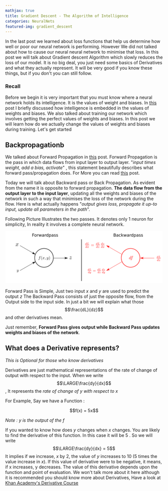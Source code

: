 ```yaml
---
mathjax: true
title: Gradient Descent - The Algorithm of Intelligence
categories: NeuralNets
featured-img: gradient_descent
---
```


In the last post we learned about loss functions that help us determine how well or poor our neural network is performing. However We did not talked about how to cause our neural neural network to minimise that loss. In this post we will talk about Gradient descent Algorithm which slowly reduces the loss of our model. It is no big deal, you just need some basics of Derivatives and what they actually represent. It will be very good if you know these things, but if you don't you can still follow.

### Recall

Before we begin it is very important that you must know where a neural network holds its intelligence. It is the values of weight and biases. In [this](https://coder3101.github.io/understanding-a-complete-neural-net/) post I briefly discussed how intelligence is embedded in the values of weights and biases. We also talked about training our network which involves getting the perfect values of weights and biases. In this post we will learn how do we actually change the values of weights and biases during training. Let's get started



## Backpropagationb

We talked about Forward Propagation in [this](https://coder3101.github.io/understanding-a-complete-neural-net/) post. Forward Propagation is the pass in which data flows from input layer to output layer. "*input times weight, add a bias, activate*" , this statement beautifully describes what  forward pass/propagation does. For More you can read [this](https://coder3101.github.io/understanding-a-complete-neural-net/) post.

Today we will talk about Backward pass or Back Propagation. As evident from the name it is opposite to forward propagation. **The data flow from the output layer to the input layer**, updating all the weights and biases of the network in such a way that minimises the loss of the network during the flow. Here is what actually happens "*output gives loss, propagate it up-to input, update all parameters in the path*". 

Following Picture Illustrates the two passes. It denotes only 1 neuron for simplicity, In reality it involves a complete neural network.

<center>
    <img src="https://github.com/coder3101/coder3101.github.com/raw/master/in-post_imgs/gradient-descent-algorithm-of-intelligence/backward_forward.png">
</center>

Forward Pass is Simple, Just two input $x$ and $y$ are used to predict the output $z$ The Backward Pass consists of just the opposite flow, from the Output side to the input side. In just a bit we will explain what those $$\frac{dL}{dz}$$ and other derivatives mean.

Just remember, **Forward Pass gives output while Backward Pass updates weights and biases of the network**.



## What does a Derivative represents?

 *This is Optional for those who know derivatives*

Derivatives are just mathematical representations of the rate of change of output with respect to the input. When we write $$\LARGE\frac{dy}{dx}​$$ , It represents the *rate of change of y with respect to x*

For Example, Say we have a Function :

<center>
    $$f(x) = 5x$$
</center>

*Note : $y$ is the output of the $f$*

If you wanted to know how does $y$ changes when $x$ changes. You are likely to find the derivative of this function. In this case it will be $5$ . So we will write $$\LARGE\frac{dy}{dx} = 5$$It implies if we increase, $x$ by 2, the value of $y$ increases to 10 (5 times the value increase in $x$).  If this value of derivative were to be negative, it means, if x increases, y decreases. The value of this derivative depends upon the function and point of evaluation. We won't talk more about it here although it is recommended you should know more about Derivatives, Have a look at [Khan Academy's Derivative Course](https://www.khanacademy.org/math/differential-calculus/dc-diff-intro) 

